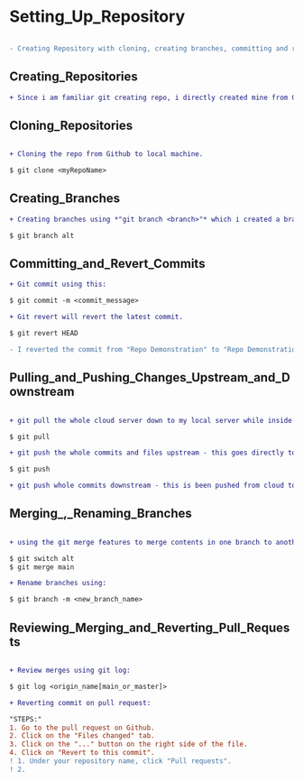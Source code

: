 # Setting_Up_Repository

```diff

- Creating Repository with cloning, creating branches, committing and reverting commits, pulling and pushing changes downstream and upstream, fetching, merging and renaming branches, creating, reviewing merging, reverting, pull requests etc.

```

## Creating_Repositories

```diff
+ Since i am familiar git creating repo, i directly created mine from Github (from create_repo) called Setting_Up_Repository.

```

## Cloning_Repositories

```diff

+ Cloning the repo from Github to local machine.

$ git clone <myRepoName>

```

## Creating_Branches

```diff
+ Creating branches using *"git branch <branch>"* which i created a branch called "alt".

$ git branch alt

```

## Committing_and_Revert_Commits

```diff
+ Git commit using this:

$ git commit -m <commit_message>

+ Git revert will revert the latest commit.

$ git revert HEAD

- I reverted the commit from "Repo Demonstration" to "Repo Demonstration to Readme file".

```

## Pulling_and_Pushing_Changes_Upstream_and_Downstream

```diff

+ git pull the whole cloud server down to my local server while inside the repository.

$ git pull

+ git push the whole commits and files upstream - this goes directly to the Users repository on cloud servers like Github.

$ git push

+ git push whole commits downstream - this is been pushed from cloud to local server using the git pull.

```

## Merging\_,_Renaming_Branches

```diff

+ using the git merge features to merge contents in one branch to another.

$ git switch alt
$ git merge main

+ Rename branches using:

$ git branch -m <new_branch_name>

```

## Reviewing_Merging_and_Reverting_Pull_Requests

```diff

+ Review merges using git log:

$ git log <origin_name[main_or_master]>

+ Reverting commit on pull request:

"STEPS:"
1. Go to the pull request on Github.
2. Click on the "Files changed" tab.
3. Click on the "..." button on the right side of the file.
4. Click on "Revert to this commit".
! 1. Under your repository name, click "Pull requests".
! 2.
```
